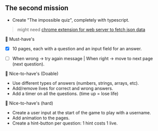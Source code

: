 ## The second mission
- Create "The impossible quiz", completely with typescript.
> might need [chrome extension for web server to fetch json data](https://chrome.google.com/webstore/detail/web-server-for-chrome/ofhbbkphhbklhfoeikjpcbhemlocgigb/related?hl=en)

🌱 Must-have's
- [x] 10 pages, each with a question and an input field for an answer.
- [ ] When wrong -> try again message | When right -> move to next page (next question).


🌼 Nice-to-have's (Doable)
- Use different types of answers (numbers, strings, arrays, etc).
- Add/remove lives for correct and wrong answers.
- Add a timer on all the questions. (time up = lose life)


🌳 Nice-to-have's (hard)
- Create a user input at the start of the game to play with a username.
- Add animation to the pages.
- Create a hint-button per question: 1 hint costs 1 live.